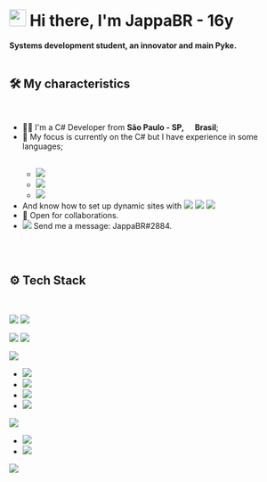 <h1><img src="https://emojis.slackmojis.com/emojis/images/1570211625/6611/wave-animated.gif?1570211625" width="30"/> Hi there, I'm JappaBR - 16y </h1>

**Systems development student, an innovator and main Pyke.**
<br><br>

## 🛠 My characteristics

<br>
<ul>
  <li>🧑‍💻 I'm a C# Developer from <b>São Paulo - SP, <img src="https://image.flaticon.com/icons/svg/197/197386.svg" width="13"/> Brasil</b>;</li>
  <li>💾 My focus is currently on the C# but I have experience in some languages;</li>
  <ul>
     <br>
     <li><img src="https://img.shields.io/badge/JavaScript-F7DF1E?style=for-the-badge&logo=javascript&logoColor=black"></li>
     <li><img src="https://img.shields.io/badge/Python-3776AB?style=for-the-badge&logo=python&logoColor=white"/></li>
     <li><img src="https://img.shields.io/badge/PHP-777BB4?style=for-the-badge&logo=php&logoColor=white"></li>
  </ul>
  <li>
  And know how to set up dynamic sites with 
  <img src="https://img.shields.io/badge/HTML5-E34F26?style=for-the-badge&logo=html5&logoColor=white"/>
  <img src="https://img.shields.io/badge/CSS3-1572B6?style=for-the-badge&logo=css3&logoColor=white"/> 
  <img src="https://img.shields.io/badge/JavaScript-F7DF1E?style=for-the-badge&logo=javascript&logoColor=black"/>
  </li>
  <li>🤝 Open for collaborations.</li>
  <li><img src="https://img.shields.io/badge/Discord-7289DA?style=for-the-badge&logo=discord&logoColor=white"> Send me a message: JappaBR#2884.</li>
</ul>
<br>
<br>

## ⚙️ Tech Stack

<br>
<p>
  <img src="https://img.shields.io/badge/github%20-%23121011.svg?&style=for-the-badge&logo=github&logoColor=white"/> 
  <img src="https://img.shields.io/badge/Git-F05032?style=for-the-badge&logo=git&logoColor=white"/>
</p>
<p>
  <img src="https://img.shields.io/badge/Windows-0078D6?style=for-the-badge&logo=windows&logoColor=white">
  <img src="https://img.shields.io/badge/Linux_Mint-87CF3E?style=for-the-badge&logo=linux-mint&logoColor=white"/>
</p>
<p>
  <img src="https://img.shields.io/badge/JavaScript-F7DF1E?style=for-the-badge&logo=javascript&logoColor=black"/>
    <ul>
      <li><img src="https://img.shields.io/badge/Node.js-43853D?style=for-the-badge&logo=node.js&logoColor=white"/></li>
      <li><img src="https://img.shields.io/badge/react_native%20-%2320232a.svg?&style=for-the-badge&logo=react&logoColor=%1e90ff"/></li>
      <li><img src="https://img.shields.io/badge/npm-CB3837?style=for-the-badge&logo=npm&logoColor=white"/></li>
      <li><img src="https://img.shields.io/badge/Yarn-2C8EBB?style=for-the-badge&logo=yarn&logoColor=white"/></li>
    </ul>
</p>
<p>
  <img src="https://img.shields.io/badge/C%23-993399?style=for-the-badge&logo=c-sharp&logoColor=white"/>
    <ul>
     <li><img src="https://img.shields.io/badge/.NET-5C2D91?style=for-the-badge&logo=.net&logoColor=white"/></li>
     <li><img src="https://img.shields.io/badge/NuGet-004880?style=for-the-badge&logo=nuget&logoColor=white"/></li>
    </ul>
</p>
<p>
  <img src="https://img.shields.io/badge/MySQL-00000F?style=for-the-badge&logo=mysql&logoColor=white"/>
</p>
<br>
